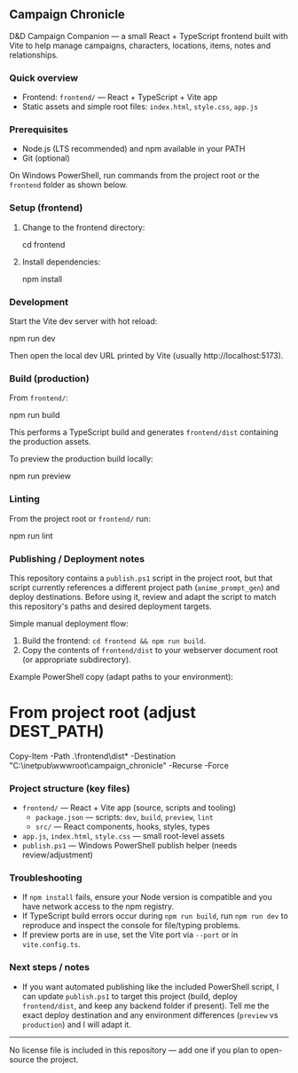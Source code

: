 ## Campaign Chronicle

D&D Campaign Companion — a small React + TypeScript frontend built with Vite to help manage campaigns, characters, locations, items, notes and relationships.

### Quick overview

- Frontend: `frontend/` — React + TypeScript + Vite app
- Static assets and simple root files: `index.html`, `style.css`, `app.js`

### Prerequisites

- Node.js (LTS recommended) and npm available in your PATH
- Git (optional)

On Windows PowerShell, run commands from the project root or the `frontend` folder as shown below.

### Setup (frontend)

1. Change to the frontend directory:

   cd frontend

2. Install dependencies:

   npm install

### Development

Start the Vite dev server with hot reload:

   npm run dev

Then open the local dev URL printed by Vite (usually http://localhost:5173).

### Build (production)

From `frontend/`:

   npm run build

This performs a TypeScript build and generates `frontend/dist` containing the production assets.

To preview the production build locally:

   npm run preview

### Linting

From the project root or `frontend/` run:

   npm run lint

### Publishing / Deployment notes

This repository contains a `publish.ps1` script in the project root, but that script currently references a different project path (`anime_prompt_gen`) and deploy destinations. Before using it, review and adapt the script to match this repository's paths and desired deployment targets.

Simple manual deployment flow:

1. Build the frontend: `cd frontend && npm run build`.
2. Copy the contents of `frontend/dist` to your webserver document root (or appropriate subdirectory).

Example PowerShell copy (adapt paths to your environment):

   # From project root (adjust DEST_PATH)
   Copy-Item -Path .\frontend\dist\* -Destination "C:\inetpub\wwwroot\campaign_chronicle" -Recurse -Force

### Project structure (key files)

- `frontend/` — React + Vite app (source, scripts and tooling)
  - `package.json` — scripts: `dev`, `build`, `preview`, `lint`
  - `src/` — React components, hooks, styles, types
- `app.js`, `index.html`, `style.css` — small root-level assets
- `publish.ps1` — Windows PowerShell publish helper (needs review/adjustment)

### Troubleshooting

- If `npm install` fails, ensure your Node version is compatible and you have network access to the npm registry.
- If TypeScript build errors occur during `npm run build`, run `npm run dev` to reproduce and inspect the console for file/typing problems.
- If preview ports are in use, set the Vite port via `--port` or in `vite.config.ts`.

### Next steps / notes

- If you want automated publishing like the included PowerShell script, I can update `publish.ps1` to target this project (build, deploy `frontend/dist`, and keep any backend folder if present). Tell me the exact deploy destination and any environment differences (`preview` vs `production`) and I will adapt it.

---

No license file is included in this repository — add one if you plan to open-source the project.
